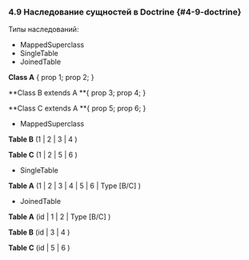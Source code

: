 ### 4.9 Наследование сущностей в Doctrine {#4-9-doctrine}

Типы наследований:

*   MappedSuperclass  
*   SingleTable
*   JoinedTable

**Class A** { prop 1; prop 2; }

**Class B extends A **{ prop 3; prop 4; }

**Class C extends A **{ prop 5; prop 6; }

*   MappedSuperclass

**Table B** (1 | 2 | 3 | 4 )

**Table C** (1 | 2 | 5 | 6 )

*   SingleTable

**Table A** (1 | 2 | 3 | 4 | 5 | 6 | Type [B/C] )

*   JoinedTable

**Table A** (id | 1 | 2 | Type [B/C] )

**Table B** (id | 3 | 4 )

**Table C** (id | 5 | 6 )